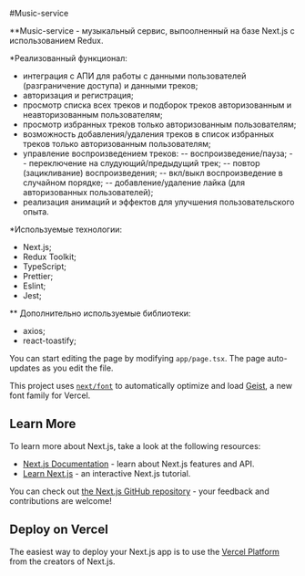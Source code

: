 #Music-service 

**Music-service - музыкальный сервис, выпоолненный на базе Next.js с использованием Redux. 

*Реализованный функционал: 
- интеграция с АПИ для работы с данными пользователей (разграничение доступа) и данными треков; 
- авторизация и регистрация;
- просмотр списка всех треков и подборок треков авторизованным и неавторизованным пользователям;
- просмотр избранных треков только авторизованным пользователям;
- возможность добавления/удаления треков в список избранных треков только авторизованным пользователям;
- управление воспроизведением треков:
    -- воспроизведение/пауза;
    -- переключение на слудующий/предыдущий трек;
    -- повтор (зацикливание) воспроизведения;
    -- вкл/выкл воспроизведение в случайном порядке;
    -- добавление/удаление лайка (для авторизованных пользователей);
- реализация анимаций и эффектов для улучшения пользовательского опыта.

*Используемые технологии: 
- Next.js;
- Redux Toolkit;
- TypeScript;
- Prettier;
- Eslint;
- Jest;

** Дополнительно используемые библиотеки: 
- axios;
- react-toastify; 

You can start editing the page by modifying `app/page.tsx`. The page auto-updates as you edit the file.

This project uses [`next/font`](https://nextjs.org/docs/app/building-your-application/optimizing/fonts) to automatically optimize and load [Geist](https://vercel.com/font), a new font family for Vercel.

## Learn More

To learn more about Next.js, take a look at the following resources:

- [Next.js Documentation](https://nextjs.org/docs) - learn about Next.js features and API.
- [Learn Next.js](https://nextjs.org/learn) - an interactive Next.js tutorial.

You can check out [the Next.js GitHub repository](https://github.com/vercel/next.js) - your feedback and contributions are welcome!

## Deploy on Vercel

The easiest way to deploy your Next.js app is to use the [Vercel Platform](https://vercel.com/new?utm_medium=default-template&filter=next.js&utm_source=create-next-app&utm_campaign=create-next-app-readme) from the creators of Next.js.
 
 
